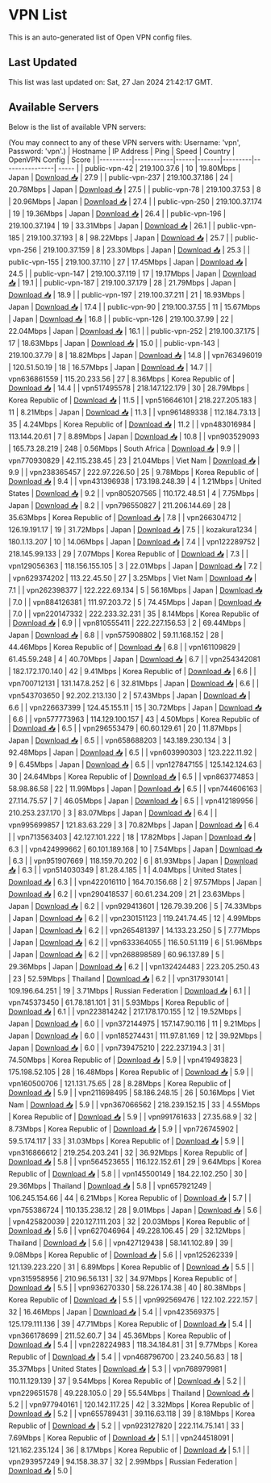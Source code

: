 # VPN List

This is an auto-generated list of Open VPN config files.

## Last Updated

This list was last updated on: Sat, 27 Jan 2024 21:42:17 GMT.

## Available Servers

Below is the list of available VPN servers:

(You may connect to any of these VPN servers with: Username: 'vpn', Password: 'vpn'.)
| Hostname | IP Address | Ping | Speed | Country | OpenVPN Config | Score |
|----------|------------|------|-------|---------|----------------| ----- |
| public-vpn-42 | 219.100.37.6 | 10 | 19.80Mbps | Japan | [Download 📥](./configs/server_0_JP.ovpn) | 27.9 |
| public-vpn-237 | 219.100.37.186 | 24 | 20.78Mbps | Japan | [Download 📥](./configs/server_1_JP.ovpn) | 27.5 |
| public-vpn-78 | 219.100.37.53 | 8 | 20.96Mbps | Japan | [Download 📥](./configs/server_2_JP.ovpn) | 27.4 |
| public-vpn-250 | 219.100.37.174 | 19 | 19.36Mbps | Japan | [Download 📥](./configs/server_3_JP.ovpn) | 26.4 |
| public-vpn-196 | 219.100.37.194 | 19 | 33.31Mbps | Japan | [Download 📥](./configs/server_4_JP.ovpn) | 26.1 |
| public-vpn-185 | 219.100.37.193 | 8 | 98.22Mbps | Japan | [Download 📥](./configs/server_5_JP.ovpn) | 25.7 |
| public-vpn-256 | 219.100.37.159 | 8 | 23.30Mbps | Japan | [Download 📥](./configs/server_6_JP.ovpn) | 25.3 |
| public-vpn-155 | 219.100.37.110 | 27 | 17.45Mbps | Japan | [Download 📥](./configs/server_7_JP.ovpn) | 24.5 |
| public-vpn-147 | 219.100.37.119 | 17 | 19.17Mbps | Japan | [Download 📥](./configs/server_8_JP.ovpn) | 19.1 |
| public-vpn-187 | 219.100.37.179 | 28 | 21.79Mbps | Japan | [Download 📥](./configs/server_9_JP.ovpn) | 18.9 |
| public-vpn-197 | 219.100.37.211 | 21 | 18.93Mbps | Japan | [Download 📥](./configs/server_10_JP.ovpn) | 17.4 |
| public-vpn-90 | 219.100.37.55 | 11 | 15.67Mbps | Japan | [Download 📥](./configs/server_11_JP.ovpn) | 16.8 |
| public-vpn-126 | 219.100.37.99 | 22 | 22.04Mbps | Japan | [Download 📥](./configs/server_12_JP.ovpn) | 16.1 |
| public-vpn-252 | 219.100.37.175 | 17 | 18.63Mbps | Japan | [Download 📥](./configs/server_13_JP.ovpn) | 15.0 |
| public-vpn-143 | 219.100.37.79 | 8 | 18.82Mbps | Japan | [Download 📥](./configs/server_14_JP.ovpn) | 14.8 |
| vpn763496019 | 120.51.50.19 | 18 | 16.57Mbps | Japan | [Download 📥](./configs/server_15_JP.ovpn) | 14.7 |
| vpn636861559 | 115.20.233.56 | 27 | 8.36Mbps | Korea Republic of | [Download 📥](./configs/server_16_KR.ovpn) | 14.4 |
| vpn517495578 | 218.147.122.179 | 30 | 28.79Mbps | Korea Republic of | [Download 📥](./configs/server_17_KR.ovpn) | 11.5 |
| vpn516646101 | 218.227.205.183 | 11 | 8.21Mbps | Japan | [Download 📥](./configs/server_18_JP.ovpn) | 11.3 |
| vpn961489338 | 112.184.73.13 | 35 | 4.24Mbps | Korea Republic of | [Download 📥](./configs/server_19_KR.ovpn) | 11.2 |
| vpn483016984 | 113.144.20.61 | 7 | 8.89Mbps | Japan | [Download 📥](./configs/server_20_JP.ovpn) | 10.8 |
| vpn903529093 | 165.73.28.219 | 248 | 0.56Mbps | South Africa | [Download 📥](./configs/server_21_ZA.ovpn) | 9.9 |
| vpn770930829 | 42.115.238.45 | 23 | 21.04Mbps | Viet Nam | [Download 📥](./configs/server_22_VN.ovpn) | 9.9 |
| vpn238365457 | 222.97.226.50 | 25 | 9.78Mbps | Korea Republic of | [Download 📥](./configs/server_23_KR.ovpn) | 9.4 |
| vpn431396938 | 173.198.248.39 | 4 | 1.21Mbps | United States | [Download 📥](./configs/server_24_US.ovpn) | 9.2 |
| vpn805207565 | 110.172.48.51 | 4 | 7.75Mbps | Japan | [Download 📥](./configs/server_25_JP.ovpn) | 8.2 |
| vpn796550827 | 211.206.144.69 | 28 | 35.63Mbps | Korea Republic of | [Download 📥](./configs/server_26_KR.ovpn) | 7.8 |
| vpn266304712 | 126.19.191.17 | 19 | 31.72Mbps | Japan | [Download 📥](./configs/server_27_JP.ovpn) | 7.5 |
| kozakura1234 | 180.1.13.207 | 10 | 14.06Mbps | Japan | [Download 📥](./configs/server_28_JP.ovpn) | 7.4 |
| vpn122289752 | 218.145.99.133 | 29 | 7.07Mbps | Korea Republic of | [Download 📥](./configs/server_29_KR.ovpn) | 7.3 |
| vpn129056363 | 118.156.155.105 | 3 | 22.01Mbps | Japan | [Download 📥](./configs/server_30_JP.ovpn) | 7.2 |
| vpn629374202 | 113.22.45.50 | 27 | 3.25Mbps | Viet Nam | [Download 📥](./configs/server_31_VN.ovpn) | 7.1 |
| vpn262398377 | 122.222.69.134 | 5 | 56.16Mbps | Japan | [Download 📥](./configs/server_32_JP.ovpn) | 7.0 |
| vpn884126381 | 111.97.203.72 | 5 | 74.45Mbps | Japan | [Download 📥](./configs/server_33_JP.ovpn) | 7.0 |
| vpn220147332 | 222.233.32.231 | 35 | 8.14Mbps | Korea Republic of | [Download 📥](./configs/server_34_KR.ovpn) | 6.9 |
| vpn810555411 | 222.227.156.53 | 2 | 69.44Mbps | Japan | [Download 📥](./configs/server_35_JP.ovpn) | 6.8 |
| vpn575908802 | 59.11.168.152 | 28 | 44.46Mbps | Korea Republic of | [Download 📥](./configs/server_36_KR.ovpn) | 6.8 |
| vpn161109829 | 61.45.59.248 | 4 | 40.70Mbps | Japan | [Download 📥](./configs/server_37_JP.ovpn) | 6.7 |
| vpn254342081 | 182.172.170.140 | 42 | 9.41Mbps | Korea Republic of | [Download 📥](./configs/server_38_KR.ovpn) | 6.6 |
| vpn700712131 | 131.147.8.252 | 6 | 32.81Mbps | Japan | [Download 📥](./configs/server_39_JP.ovpn) | 6.6 |
| vpn543703650 | 92.202.213.130 | 2 | 57.43Mbps | Japan | [Download 📥](./configs/server_40_JP.ovpn) | 6.6 |
| vpn226637399 | 124.45.155.11 | 15 | 30.72Mbps | Japan | [Download 📥](./configs/server_41_JP.ovpn) | 6.6 |
| vpn577773963 | 114.129.100.157 | 43 | 4.50Mbps | Korea Republic of | [Download 📥](./configs/server_42_KR.ovpn) | 6.5 |
| vpn296553479 | 60.60.129.61 | 20 | 11.87Mbps | Japan | [Download 📥](./configs/server_43_JP.ovpn) | 6.5 |
| vpn658688203 | 143.189.230.134 | 3 | 92.48Mbps | Japan | [Download 📥](./configs/server_44_JP.ovpn) | 6.5 |
| vpn603990303 | 123.222.11.92 | 9 | 6.45Mbps | Japan | [Download 📥](./configs/server_45_JP.ovpn) | 6.5 |
| vpn127847155 | 125.142.124.63 | 30 | 24.64Mbps | Korea Republic of | [Download 📥](./configs/server_46_KR.ovpn) | 6.5 |
| vpn863774853 | 58.98.86.58 | 22 | 11.99Mbps | Japan | [Download 📥](./configs/server_47_JP.ovpn) | 6.5 |
| vpn744606163 | 27.114.75.57 | 7 | 46.05Mbps | Japan | [Download 📥](./configs/server_48_JP.ovpn) | 6.5 |
| vpn412189956 | 210.253.237.170 | 3 | 83.07Mbps | Japan | [Download 📥](./configs/server_49_JP.ovpn) | 6.4 |
| vpn995699857 | 121.83.63.229 | 3 | 70.82Mbps | Japan | [Download 📥](./configs/server_50_JP.ovpn) | 6.4 |
| vpn713563403 | 42.127.101.222 | 18 | 17.82Mbps | Japan | [Download 📥](./configs/server_51_JP.ovpn) | 6.3 |
| vpn424999662 | 60.101.189.168 | 10 | 7.54Mbps | Japan | [Download 📥](./configs/server_52_JP.ovpn) | 6.3 |
| vpn951907669 | 118.159.70.202 | 6 | 81.93Mbps | Japan | [Download 📥](./configs/server_53_JP.ovpn) | 6.3 |
| vpn514030349 | 81.28.4.185 | 1 | 4.04Mbps | United States | [Download 📥](./configs/server_54_US.ovpn) | 6.3 |
| vpn422016110 | 164.70.156.68 | 2 | 97.57Mbps | Japan | [Download 📥](./configs/server_55_JP.ovpn) | 6.2 |
| vpn290418537 | 60.61.234.209 | 21 | 23.63Mbps | Japan | [Download 📥](./configs/server_56_JP.ovpn) | 6.2 |
| vpn929413601 | 126.79.39.206 | 5 | 74.33Mbps | Japan | [Download 📥](./configs/server_57_JP.ovpn) | 6.2 |
| vpn230151123 | 119.241.74.45 | 12 | 4.99Mbps | Japan | [Download 📥](./configs/server_58_JP.ovpn) | 6.2 |
| vpn265481397 | 14.133.23.250 | 5 | 7.77Mbps | Japan | [Download 📥](./configs/server_59_JP.ovpn) | 6.2 |
| vpn633364055 | 116.50.51.119 | 6 | 51.96Mbps | Japan | [Download 📥](./configs/server_60_JP.ovpn) | 6.2 |
| vpn268898589 | 60.96.137.89 | 5 | 29.36Mbps | Japan | [Download 📥](./configs/server_61_JP.ovpn) | 6.2 |
| vpn132424483 | 223.205.250.43 | 23 | 52.59Mbps | Thailand | [Download 📥](./configs/server_62_TH.ovpn) | 6.2 |
| vpn317930141 | 109.196.64.251 | 19 | 3.71Mbps | Russian Federation | [Download 📥](./configs/server_63_RU.ovpn) | 6.1 |
| vpn745373450 | 61.78.181.101 | 31 | 5.93Mbps | Korea Republic of | [Download 📥](./configs/server_64_KR.ovpn) | 6.1 |
| vpn223814242 | 217.178.170.155 | 12 | 19.52Mbps | Japan | [Download 📥](./configs/server_65_JP.ovpn) | 6.0 |
| vpn372144975 | 157.147.90.116 | 11 | 9.21Mbps | Japan | [Download 📥](./configs/server_66_JP.ovpn) | 6.0 |
| vpn185274431 | 111.97.81.169 | 12 | 39.92Mbps | Japan | [Download 📥](./configs/server_67_JP.ovpn) | 6.0 |
| vpn739475210 | 222.237.194.3 | 31 | 74.50Mbps | Korea Republic of | [Download 📥](./configs/server_68_KR.ovpn) | 5.9 |
| vpn419493823 | 175.198.52.105 | 28 | 16.48Mbps | Korea Republic of | [Download 📥](./configs/server_69_KR.ovpn) | 5.9 |
| vpn160500706 | 121.131.75.65 | 28 | 8.28Mbps | Korea Republic of | [Download 📥](./configs/server_70_KR.ovpn) | 5.9 |
| vpn211698495 | 58.186.248.15 | 26 | 50.16Mbps | Viet Nam | [Download 📥](./configs/server_71_VN.ovpn) | 5.9 |
| vpn367066562 | 218.239.152.15 | 33 | 4.55Mbps | Korea Republic of | [Download 📥](./configs/server_72_KR.ovpn) | 5.9 |
| vpn991761633 | 27.35.68.9 | 32 | 8.73Mbps | Korea Republic of | [Download 📥](./configs/server_73_KR.ovpn) | 5.9 |
| vpn726745902 | 59.5.174.117 | 33 | 31.03Mbps | Korea Republic of | [Download 📥](./configs/server_74_KR.ovpn) | 5.9 |
| vpn316866612 | 219.254.203.241 | 32 | 36.92Mbps | Korea Republic of | [Download 📥](./configs/server_75_KR.ovpn) | 5.8 |
| vpn564523655 | 116.122.152.61 | 29 | 9.64Mbps | Korea Republic of | [Download 📥](./configs/server_76_KR.ovpn) | 5.8 |
| vpn145500149 | 184.22.102.250 | 30 | 29.36Mbps | Thailand | [Download 📥](./configs/server_77_TH.ovpn) | 5.8 |
| vpn657921249 | 106.245.154.66 | 44 | 6.21Mbps | Korea Republic of | [Download 📥](./configs/server_78_KR.ovpn) | 5.7 |
| vpn755386724 | 110.135.238.12 | 28 | 9.01Mbps | Japan | [Download 📥](./configs/server_79_JP.ovpn) | 5.6 |
| vpn425820039 | 220.127.111.203 | 32 | 20.03Mbps | Korea Republic of | [Download 📥](./configs/server_80_KR.ovpn) | 5.6 |
| vpn627046964 | 49.228.106.45 | 29 | 32.12Mbps | Thailand | [Download 📥](./configs/server_81_TH.ovpn) | 5.6 |
| vpn427129438 | 58.141.102.89 | 39 | 9.08Mbps | Korea Republic of | [Download 📥](./configs/server_82_KR.ovpn) | 5.6 |
| vpn125262339 | 121.139.223.220 | 31 | 6.89Mbps | Korea Republic of | [Download 📥](./configs/server_83_KR.ovpn) | 5.5 |
| vpn315958956 | 210.96.56.131 | 32 | 34.97Mbps | Korea Republic of | [Download 📥](./configs/server_84_KR.ovpn) | 5.5 |
| vpn936270330 | 58.226.174.38 | 40 | 80.38Mbps | Korea Republic of | [Download 📥](./configs/server_85_KR.ovpn) | 5.5 |
| vpn992569476 | 122.102.222.157 | 32 | 16.46Mbps | Japan | [Download 📥](./configs/server_86_JP.ovpn) | 5.4 |
| vpn423569375 | 125.179.111.136 | 39 | 47.71Mbps | Korea Republic of | [Download 📥](./configs/server_87_KR.ovpn) | 5.4 |
| vpn366178699 | 211.52.60.7 | 34 | 45.36Mbps | Korea Republic of | [Download 📥](./configs/server_88_KR.ovpn) | 5.4 |
| vpn228224983 | 118.34.184.81 | 31 | 9.77Mbps | Korea Republic of | [Download 📥](./configs/server_89_KR.ovpn) | 5.4 |
| vpn468796700 | 23.240.56.83 | 18 | 35.37Mbps | United States | [Download 📥](./configs/server_90_US.ovpn) | 5.3 |
| vpn768979981 | 110.11.129.139 | 37 | 9.54Mbps | Korea Republic of | [Download 📥](./configs/server_91_KR.ovpn) | 5.2 |
| vpn229651578 | 49.228.105.0 | 29 | 55.54Mbps | Thailand | [Download 📥](./configs/server_92_TH.ovpn) | 5.2 |
| vpn977940161 | 120.142.117.25 | 42 | 3.32Mbps | Korea Republic of | [Download 📥](./configs/server_93_KR.ovpn) | 5.2 |
| vpn655789431 | 39.116.63.118 | 39 | 8.18Mbps | Korea Republic of | [Download 📥](./configs/server_94_KR.ovpn) | 5.2 |
| vpn923127820 | 222.114.75.141 | 33 | 7.69Mbps | Korea Republic of | [Download 📥](./configs/server_95_KR.ovpn) | 5.1 |
| vpn244518091 | 121.162.235.124 | 36 | 8.17Mbps | Korea Republic of | [Download 📥](./configs/server_96_KR.ovpn) | 5.1 |
| vpn293957249 | 94.158.38.37 | 32 | 2.99Mbps | Russian Federation | [Download 📥](./configs/server_97_RU.ovpn) | 5.0 |
